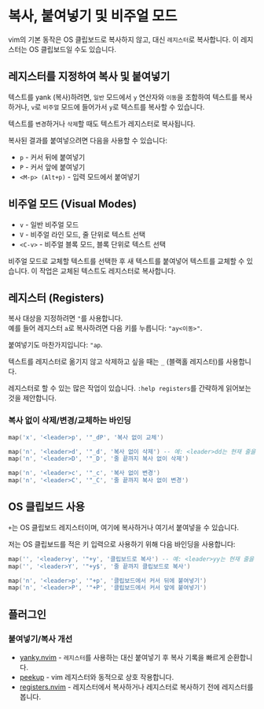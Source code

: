 # 복사, 붙여넣기 및 비주얼 모드
vim의 기본 동작은 OS 클립보드로 복사하지 않고, 대신 `레지스터`로 복사합니다. 이 레지스터는 OS 클립보드일 수도 있습니다.

## 레지스터를 지정하여 복사 및 붙여넣기
텍스트를 yank (복사)하려면, `일반` 모드에서 `y` 연산자와 `이동`을 조합하여 텍스트를 복사하거나, `v`로 `비주얼` 모드에 들어가서 `y`로 텍스트를 복사할 수 있습니다.

텍스트를 `변경`하거나 `삭제`할 때도 텍스트가 레지스터로 복사됩니다.

복사된 결과를 붙여넣으려면 다음을 사용할 수 있습니다:
* `p` - 커서 뒤에 붙여넣기
* `P` - 커서 앞에 붙여넣기
* `<M-p> (Alt+p)` - 입력 모드에서 붙여넣기

## 비주얼 모드 (Visual Modes)
* `v` - 일반 비주얼 모드
* `V` - 비주얼 라인 모드, 줄 단위로 텍스트 선택
* `<C-v>` - 비주얼 블록 모드, 블록 단위로 텍스트 선택

비주얼 모드로 교체할 텍스트를 선택한 후 새 텍스트를 붙여넣어 텍스트를 교체할 수 있습니다. 이 작업은 교체된 텍스트도 레지스터로 복사합니다.

## 레지스터 (Registers)
복사 대상을 지정하려면 `"`를 사용합니다. \
예를 들어 레지스터 `a`로 복사하려면 다음 키를 누릅니다: `"ay<이동>"`.

붙여넣기도 마찬가지입니다: `"ap`.

텍스트를 레지스터로 옮기지 않고 삭제하고 싶을 때는 `_` (블랙홀 레지스터)를 사용합니다.

레지스터로 할 수 있는 많은 작업이 있습니다. `:help registers`를 간략하게 읽어보는 것을 제안합니다.

### 복사 없이 삭제/변경/교체하는 바인딩
```lua
map('x', '<leader>p', '"_dP', '복사 없이 교체')

map('n', '<leader>d', '"_d', '복사 없이 삭제') -- 예: <leader>dd는 현재 줄을 복사하지 않고 삭제
map('n', '<leader>D', '"_D', '줄 끝까지 복사 없이 삭제')

map('n', '<leader>c', '"_c', '복사 없이 변경')
map('n', '<leader>C', '"_C', '줄 끝까지 복사 없이 변경')
```

## OS 클립보드 사용
`+`는 OS 클립보드 레지스터이며, 여기에 복사하거나 여기서 붙여넣을 수 있습니다.

저는 OS 클립보드를 적은 키 입력으로 사용하기 위해 다음 바인딩을 사용합니다:
```lua
map('', '<leader>y', '"+y', '클립보드로 복사') -- 예: <leader>yy는 현재 줄을 OS 클립보드로 복사
map('', '<leader>Y', '"+y$', '줄 끝까지 클립보드로 복사')

map('n', '<leader>p', '"+p', '클립보드에서 커서 뒤에 붙여넣기')
map('n', '<leader>P', '"+P', '클립보드에서 커서 앞에 붙여넣기')
```

## 플러그인
### 붙여넣기/복사 개선
* [yanky.nvim](https://github.com/gbprod/yanky.nvim) - `레지스터`를 사용하는 대신 붙여넣기 후 복사 기록을 빠르게 순환합니다.
* [peekup](https://github.com/gennaro-tedesco/nvim-peekup) - vim 레지스터와 동적으로 상호 작용합니다.
* [registers.nvim](https://github.com/tversteeg/registers.nvim) - 레지스터에서 복사하거나 레지스터로 복사하기 전에 레지스터를 봅니다.
